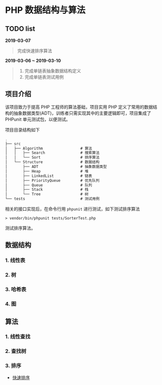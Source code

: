# PHP 数据结构与算法

## TODO list

**2019-03-07**

> 完成快速排序算法

**2019-03-06 ~ 2019-03-10**

>1.  完成单链表抽象数据结构定义
>2.  完成单链表测试用例

## 项目介绍

该项目致力于提高 PHP 工程师的算法基础，项目实用 PHP 定义了常用的数据结构的抽象数据类型(ADT)，训练者只需实现其中的主要逻辑即可，项目集成了 PHPunit 单元测试包，以便测试。

项目目录结构如下

```javascript
.
├── src
│   ├── Algorithm 			 	  # 算法
│   │   ├── Search 				  # 搜索算法
│   │   └── Sort				  # 排序算法
│   └── Structure                 # 数据结构
│       ├── ADT					  # 抽象数据类型
│       ├── Heap				  # 堆
│       ├── LinkedList	          # 链表
│       ├── PriorityQueue         # 优先队列
│       ├── Queue				  # 队列
│       ├── Stack			  	  # 栈
│       └── Tree				  # 树
└── tests						  # 测试用例

```
相关的接口实现后，在命令行用 `phpunit` 进行测试，如下测试排序算法

```shell
> vendor/bin/phpunit tests/SorterTest.php
```
测试排序算法。
## 数据结构

### 1. 线性表

### 2. 树

### 3. 哈希表

### 4. 图



## 算法

### 1. 线性查找

### 2. 查找树

### 3. 排序
- [快速排序](src/Algorithm/Sort/QuickSort.php)

